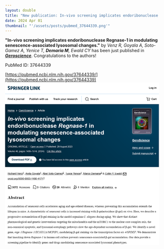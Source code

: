 ```yaml
---
layout: double
title: "New publication: In-vivo screening implicates endoribonuclease Regnase-1 in modulating senescence-associated lysosomal changes"
date: 2024 Apr 01
thumbnail: "'/assets/posts/pubmed_37644339.png'"
---
```

<strong>"In-vivo screening implicates endoribonuclease Regnase-1 in modulating senescence-associated lysosomal changes."</strong> by <em>Venz R, Goyala A, Soto-Gamez A, Yenice T, <strong>Demaria M</strong>, Ewald CY</em>  has been just published in <em><strong><ins>Geroscience</ins></strong></em>.
Congratulations to the authors!
    
PubMed ID: 37644339
    
[https://pubmed.ncbi.nlm.nih.gov/37644339/](https://pubmed.ncbi.nlm.nih.gov/37644339)
![](/assets/posts/pubmed_37644339.png)
